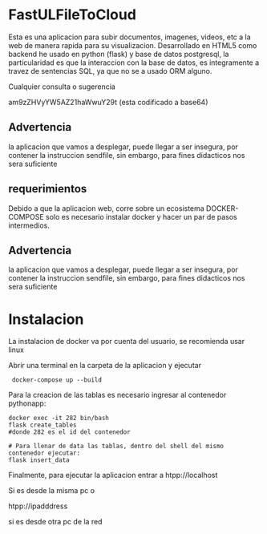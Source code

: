 # FastULFileToCloud

Esta es una aplicacion para subir documentos,  imagenes, videos, etc a la web de manera rapida para su visualizacion. Desarrollado en HTML5  como backend he usado  en python (flask) y base de datos postgresql, la particularidad es que la interaccion con la base de datos, es integramente a travez de sentencias SQL, ya que no se a usado ORM alguno. 

Cualquier consulta o sugerencia  

 am9zZHVyYW5AZ21haWwuY29t   (esta codificado a base64)

## Advertencia
 la aplicacion que vamos a desplegar, puede llegar a ser insegura, por contener la instruccion sendfile, sin embargo, para fines didacticos nos sera suficiente

## requerimientos

Debido a que la aplicacion web, corre sobre un ecosistema DOCKER-COMPOSE solo es necesario instalar docker y hacer un par de pasos intermedios.

## Advertencia
 la aplicacion que vamos a desplegar, puede llegar a ser insegura, por contener la instruccion sendfile, sin embargo, para fines didacticos nos sera suficiente

# Instalacion

La instalacion de docker va por cuenta del usuario, se recomienda usar linux

Abrir una terminal en la carpeta de la aplicacion y ejecutar

```console
 docker-compose up --build
```

Para la creacion de las tablas  es necesario ingresar al contenedor pythonapp:

```console
docker exec -it 282 bin/bash
flask create_tables
#donde 282 es el id del contenedor

# Para llenar de data las tablas, dentro del shell del mismo contenedor ejecutar:
flask insert_data
```

Finalmente, para ejecutar la aplicacion entrar a htpp://localhost

Si es desde la misma pc o

htpp://ipadddress

si es desde otra pc de la red
